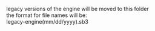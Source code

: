 legacy versions of the engine will be moved to this folder<br>
the format for file names will be:<br>
legacy-engine(mm/dd/yyyy).sb3
